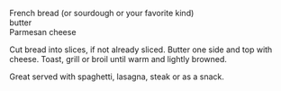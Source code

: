 ---
---

French bread (or sourdough or your favorite kind)  
butter  
Parmesan cheese 

Cut bread into slices, if not already sliced. Butter one side and top with cheese. Toast, grill or 
broil until warm and lightly browned. 

Great served with spaghetti, lasagna, steak or as a snack.